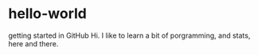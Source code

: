 # hello-world
getting started in GitHub
Hi. I like to learn a bit of porgramming, and stats, here and there.
